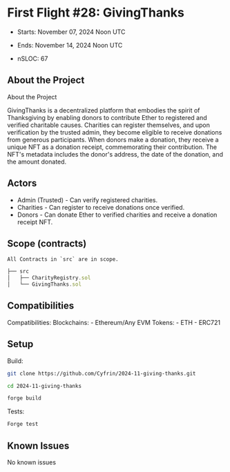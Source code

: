 # First Flight #28: GivingThanks

- Starts: November 07, 2024 Noon UTC
- Ends: November 14, 2024 Noon UTC

- nSLOC: 67

[//]: # (contest-details-open)

## About the Project

About the Project

GivingThanks is a decentralized platform that embodies the spirit of Thanksgiving by enabling donors to contribute Ether to registered and verified charitable causes. Charities can register themselves, and upon verification by the trusted admin, they become eligible to receive donations from generous participants. When donors make a donation, they receive a unique NFT as a donation receipt, commemorating their contribution. The NFT's metadata includes the donor's address, the date of the donation, and the amount donated.

## Actors

- Admin (Trusted) - Can verify registered charities.
- Charities - Can register to receive donations once verified.
- Donors - Can donate Ether to verified charities and receive a donation receipt NFT.

[//]: # (contest-details-close)
[//]: # (scope-open)

## Scope (contracts)

```
All Contracts in `src` are in scope.
```

```js
├── src
│   ├── CharityRegistry.sol
│   └── GivingThanks.sol

```

## Compatibilities

Compatibilities:
Blockchains: - Ethereum/Any EVM
Tokens: - ETH - ERC721

[//]: # (scope-close)
[//]: # (getting-started-open)

## Setup

Build:

```bash
git clone https://github.com/Cyfrin/2024-11-giving-thanks.git

cd 2024-11-giving-thanks

forge build
```

Tests:

```bash
Forge test
```

[//]: # (getting-started-close)
[//]: # (known-issues-open)

## Known Issues

No known issues

[//]: # (known-issues-close)
